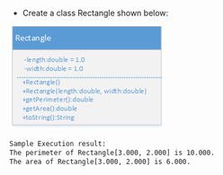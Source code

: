 * Create a class Rectangle shown below:

![Rectangle class Definition](rectangle.png)

```
Sample Execution result:
The perimeter of Rectangle[3.000, 2.000] is 10.000.
The area of Rectangle[3.000, 2.000] is 6.000.
```